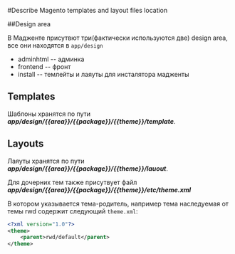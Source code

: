 #Describe Magento templates and layout files location

##Design area

В Мадженте присутвют три(фактически используются две) design area, все они находятся в `app/design`

* adminhtml -- админка
* frontend -- фронт
* install -- темлейты и лаяуты для инсталятора мадженты

## Templates

Шаблоны хранятся по пути ***app/design/{{area}}/{{package}}/{{theme}}/template***.

## Layouts

Лаяуты хранятся по пути ***app/design/{{area}}/{{package}}/{{theme}}/lauout***.

Для дочерних тем также присутвует файл ***app/design/{{area}}/{{package}}/{{theme}}/etc/theme.xml***

В котором указывается тема-родитель, например тема наследуемая от темы rwd содержит следующий `theme.xml`:
```xml
<?xml version="1.0"?>
<theme>
    <parent>rwd/default</parent>
</theme>
```
